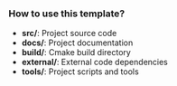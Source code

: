 ### How to use this template?

- **src/**: Project source code 
- **docs/**: Project documentation 
- **build/**: Cmake build directory 
- **external/**: External code dependencies 
- **tools/**: Project scripts and tools 

